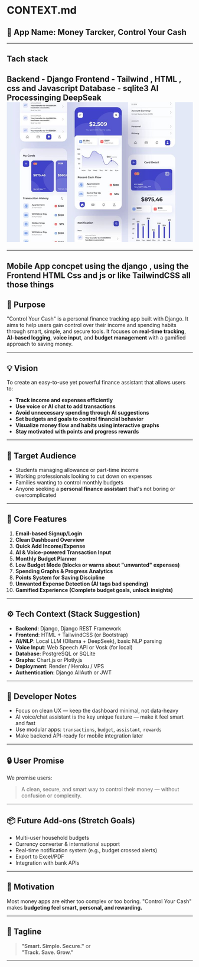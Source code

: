 # CONTEXT.md

## 📱 App Name: Money Tarcker, Control Your Cash

---
## Tach stack
Backend - Django
Frontend - Tailwind , HTML , css and Javascript
Database - sqlite3
AI Processinging DeepSeak![1748975610364](image/CONTEXT/1748975610364.png)
---

---
## Mobile App concpet using the django , using the Frontend HTML Css and js or like TailwindCSS all those things
## 🎯 Purpose

"Control Your Cash" is a personal finance tracking app built with Django. It aims to help users gain control over their income and spending habits through smart, simple, and secure tools. It focuses on **real-time tracking**, **AI-based logging**, **voice input**, and **budget management** with a gamified approach to saving money.

---

## 💡 Vision

To create an easy-to-use yet powerful finance assistant that allows users to:

- **Track income and expenses efficiently**
- **Use voice or AI chat to add transactions**
- **Avoid unnecessary spending through AI suggestions**
- **Set budgets and goals to control financial behavior**
- **Visualize money flow and habits using interactive graphs**
- **Stay motivated with points and progress rewards**

---

## 👤 Target Audience

- Students managing allowance or part-time income
- Working professionals looking to cut down on expenses
- Families wanting to control monthly budgets
- Anyone seeking a **personal finance assistant** that's not boring or overcomplicated

---

## 🧩 Core Features

1. **Email-based Signup/Login**
2. **Clean Dashboard Overview**
3. **Quick Add Income/Expense**
4. **AI & Voice-powered Transaction Input**
5. **Monthly Budget Planner**
6. **Low Budget Mode (blocks or warns about "unwanted" expenses)**
7. **Spending Graphs & Progress Analytics**
8. **Points System for Saving Discipline**
9. **Unwanted Expense Detection (AI tags bad spending)**
10. **Gamified Experience (Complete budget goals, unlock insights)**

---

## ⚙️ Tech Context (Stack Suggestion)

- **Backend**: Django, Django REST Framework
- **Frontend**: HTML + TailwindCSS (or Bootstrap)
- **AI/NLP**: Local LLM (Ollama + DeepSeek), basic NLP parsing
- **Voice Input**: Web Speech API or Vosk (for local)
- **Database**: PostgreSQL or SQLite
- **Graphs**: Chart.js or Plotly.js
- **Deployment**: Render / Heroku / VPS
- **Authentication**: Django AllAuth or JWT

---

## 🚧 Developer Notes

- Focus on clean UX — keep the dashboard minimal, not data-heavy
- AI voice/chat assistant is the key unique feature — make it feel smart and fast
- Use modular apps: `transactions`, `budget`, `assistant`, `rewards`
- Make backend API-ready for mobile integration later

---

## 🔒 User Promise

We promise users:
> A clean, secure, and smart way to control their money — without confusion or complexity.

---

## 📦 Future Add-ons (Stretch Goals)

- Multi-user household budgets
- Currency converter & international support
- Real-time notification system (e.g., budget crossed alerts)
- Export to Excel/PDF
- Integration with bank APIs

---

## 🙌 Motivation

Most money apps are either too complex or too boring. "Control Your Cash" makes **budgeting feel smart, personal, and rewarding.**

--- 

## 🧠 Tagline

> **"Smart. Simple. Secure."**
or  
> **"Track. Save. Grow."**

---

